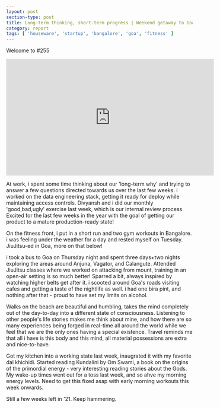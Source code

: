 ```yaml
---
layout: post
section-type: post
title: Long-term thinking, short-term progress | Weekend getaway to Goa! | Report 255"
category: report
tags: [ 'houseware', 'startup', 'bangalore', 'goa', 'fitness' ]
---
```


Welcome to #255

<iframe width="560" height="315" src="https://www.youtube.com/embed/nTK0OEAzctM" title="YouTube video player" frameborder="0" allow="accelerometer; autoplay; clipboard-write; encrypted-media; gyroscope; picture-in-picture" allowfullscreen></iframe>

At work, i spent some time thinking about our 'long-term why' and trying to answer a few questions directed towards us over the last few weeks. i worked on the data engineering stack, getting it ready for deploy while maintaining access controls. Divyansh and i did our monthly 'good,bad,ugly' exercise last week, which is our internal review process. Excited for the last few weeks in the year with the goal of getting our product to a mature production-ready state!

On the fitness front, i put in a short run and two gym workouts in Bangalore. i was feeling under the weather for a day and rested myself on Tuesday. JiuJitsu-ed in Goa, more on that below!

i took a bus to Goa on Thursday night and spent three days+two nights exploring the areas around Anjuna, Vagator, and Calangute. Attended JiuJitsu classes where we worked on attacking from mount, training in an open-air setting is so much better! Sparred a bit, always inspired by watching higher belts get after it. i scooted around Goa's roads visiting cafes and getting a taste of the nightlife as well. i had one bira pint, and nothing after that - proud to have set my limits on alcohol.

Walks on the beach are beautiful and humbling, takes the mind completely out of the day-to-day into a different state of consciousness. Listening to other people's life stories makes me think about mine, and how there are so many experiences being forged in real-time all around the world while we feel that we are the only ones having a special existence. Travel reminds me that all i have is this body and this mind, all material possessions are extra and nice-to-have.

Got my kitchen into a working state last week, inaugrated it with my favorite dal khichidi. Started reading Kundalini by Om Swami, a book on the origins of the primordial energy - very interesting reading stories about the Gods. My wake-up times went out for a toss last week, and so ahve my morning energy levels. Need to get this fixed asap with early morning workouts this week onwards.

Still a few weeks left in '21. Keep hammering.